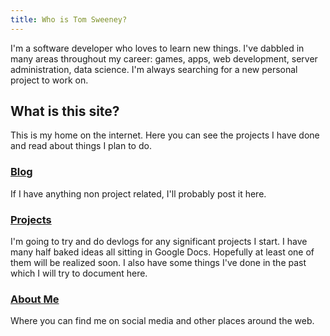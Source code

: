 ```yaml
---
title: Who is Tom Sweeney?
---
```

I'm a software developer who loves to learn new things. I've dabbled in many areas throughout my career: games, apps, web development, server administration, data science. I'm always searching for a new personal project to work on. 

## What is this site?

This is my home on the internet. Here you can see the projects I have done and read about things I plan to do.

### [Blog](/blog)
If I have anything non project related, I'll probably post it here.

### [Projects](/projects)
I'm going to try and do devlogs for any significant projects I start. I have many half baked ideas all sitting in Google Docs. Hopefully at least one of them will be realized soon. I also have some things I've done in the past which I will try to document here.

### [About Me](/aboutme)
Where you can find me on social media and other places around the web.